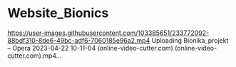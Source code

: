 # Website_Bionics


https://user-images.githubusercontent.com/103385651/233772092-88bdf310-8de6-49bc-adf6-7060185e96a2.mp4
Uploading Bionika_projekt – Opera 2023-04-22 10-11-04 (online-video-cutter.com) (online-video-cutter.com).mp4…
